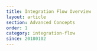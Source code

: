 ```yaml
---
title: Integration Flow Overview
layout: article
section: Advanced Concepts
order: 1
category: integration-flow
since: 20180102
---
```

